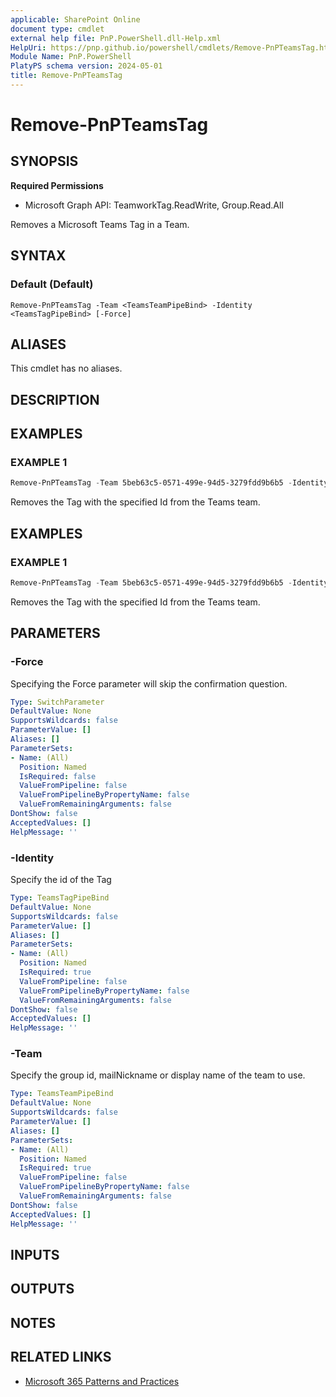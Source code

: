 ```yaml
---
applicable: SharePoint Online
document type: cmdlet
external help file: PnP.PowerShell.dll-Help.xml
HelpUri: https://pnp.github.io/powershell/cmdlets/Remove-PnPTeamsTag.html
Module Name: PnP.PowerShell
PlatyPS schema version: 2024-05-01
title: Remove-PnPTeamsTag
---
```


# Remove-PnPTeamsTag

## SYNOPSIS

**Required Permissions**

  * Microsoft Graph API: TeamworkTag.ReadWrite, Group.Read.All

Removes a Microsoft Teams Tag in a Team.

## SYNTAX

### Default (Default)

```
Remove-PnPTeamsTag -Team <TeamsTeamPipeBind> -Identity <TeamsTagPipeBind> [-Force]
```

## ALIASES

This cmdlet has no aliases.

## DESCRIPTION

## EXAMPLES

### EXAMPLE 1
```powershell
Remove-PnPTeamsTag -Team 5beb63c5-0571-499e-94d5-3279fdd9b6b5 -Identity "ZmY1ZjdmMjctZDhiNy00MWRkLTk2ZDQtYzcyYmVhMWIwOGYxIyM3ZTVhNGRmZS1kNWNlLTRkOTAtODM4MC04ZDIxM2FkYzYzOGIjI3RiVlVpR01rcg=="
```
Removes the Tag with the specified Id from the Teams team.

## EXAMPLES

### EXAMPLE 1

```powershell
Remove-PnPTeamsTag -Team 5beb63c5-0571-499e-94d5-3279fdd9b6b5 -Identity "ZmY1ZjdmMjctZDhiNy00MWRkLTk2ZDQtYzcyYmVhMWIwOGYxIyM3ZTVhNGRmZS1kNWNlLTRkOTAtODM4MC04ZDIxM2FkYzYzOGIjI3RiVlVpR01rcg=="
```
Removes the Tag with the specified Id from the Teams team.

## PARAMETERS

### -Force

Specifying the Force parameter will skip the confirmation question.

```yaml
Type: SwitchParameter
DefaultValue: None
SupportsWildcards: false
ParameterValue: []
Aliases: []
ParameterSets:
- Name: (All)
  Position: Named
  IsRequired: false
  ValueFromPipeline: false
  ValueFromPipelineByPropertyName: false
  ValueFromRemainingArguments: false
DontShow: false
AcceptedValues: []
HelpMessage: ''
```

### -Identity

Specify the id of the Tag

```yaml
Type: TeamsTagPipeBind
DefaultValue: None
SupportsWildcards: false
ParameterValue: []
Aliases: []
ParameterSets:
- Name: (All)
  Position: Named
  IsRequired: true
  ValueFromPipeline: false
  ValueFromPipelineByPropertyName: false
  ValueFromRemainingArguments: false
DontShow: false
AcceptedValues: []
HelpMessage: ''
```

### -Team

Specify the group id, mailNickname or display name of the team to use.

```yaml
Type: TeamsTeamPipeBind
DefaultValue: None
SupportsWildcards: false
ParameterValue: []
Aliases: []
ParameterSets:
- Name: (All)
  Position: Named
  IsRequired: true
  ValueFromPipeline: false
  ValueFromPipelineByPropertyName: false
  ValueFromRemainingArguments: false
DontShow: false
AcceptedValues: []
HelpMessage: ''
```

## INPUTS

## OUTPUTS

## NOTES

## RELATED LINKS

- [Microsoft 365 Patterns and Practices](https://aka.ms/m365pnp)
